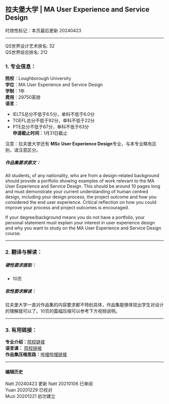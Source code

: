 ## 拉夫堡大学 | MA User Experience and Service Design
时效性标记：本页最后更新 20240423  

---
QS世界设计艺术排名: 32  
QS世界综合排名: 212  

### 1. 专业信息：  

**院校**：Loughborough University    
**学位**：MA User Experience and Service Design  
**学制**：1年  
**费用**：29750英镑  
**语言**：  
- IELTS总分不低于6.5分，单科不低于6.0分
- TOEFL总分不低于92分，单科不低于22分
- PTE总分不低于67分，单科不低于63分  
**申请截止时间**：1月31日截止  

注意：拉夫堡大学还有 **MSc User Experience Design**专业，与本专业略有区别，请注意区分。


##### 作品集要求原文：

All students, of any nationality, who are from a design-related background should provide a portfolio showing examples of work relevant to the MA User Experience and Service Design. This should be around 10 pages long and must demonstrate your current understanding of human centred design, including your design process, the project outcome and how you considered the end user experience. Critical reflection on how you could improve your process and project outcomes is encouraged.

If your degree/background means you do not have a portfolio, your personal statement must explain your interest in user experience design and why you want to study on the MA User Experience and Service Design course.

---


### 2. 翻译与解读：  

##### 硬性要求提取：  
- 10页  

##### 软性要求解读：  
拉夫堡大学一直对作品集的内容要求都不特别具体，作品集能够体现出学生对设计的理解就可以了。10页的篇幅压缩可以参考下方视频说明。  

---


### 3. 有用链接：

**专业介绍：**[院校链接](https://www.lboro.ac.uk/study/postgraduate/masters-degrees/a-z/user-experience-service-design/)  
**语言课：** [院校链接](https://www.lboro.ac.uk/services/alss/pre-sessional-courses/pre-sessional-dates-fees-entry/)  
**作品集压缩思路：**[哔哩哔哩链接](https://www.bilibili.com/video/BV1dM411Z7PU)





---


#### 编辑历史
Natt 20240423 更新
Natt 20210106 已审阅  
Yuan 20201229 已校对  
Muzi 20201221 初次建立  
